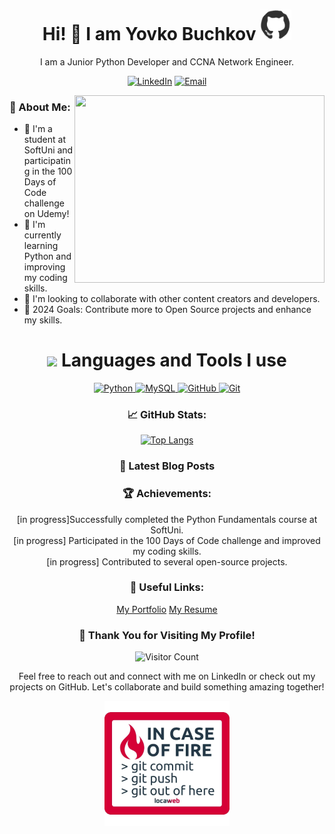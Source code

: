 <div align="center">
<h1> Hi! 👋 I am Yovko Buchkov <img src="https://raw.githubusercontent.com/YovkoBuchkov/YovkoBuchkov/main/github_octocat.webp" alt="octo_cat" width="50"/></h1>

I am a Junior Python Developer and CCNA Network Engineer. 

[![LinkedIn](https://img.shields.io/badge/LinkedIn-Yovko%20Buchkov-blue)](https://www.linkedin.com/in/yovko-buchkov-87098aba)
[![Email](https://img.shields.io/badge/Email-Yovo.Buchkov@gmail.com-red)](mailto:Yovo.Buchkov@gmail.com)
</div>

<a target="_blank" align="right">
  <img align="right" height="300" width="400" src="2.png">
</a>
 
### 🚀 About Me:
- 🔭 I'm a student at SoftUni and participating in the 100 Days of Code challenge on Udemy!
- 🌱 I'm currently learning Python and improving my coding skills.
- 👯 I'm looking to collaborate with other content creators and developers.
- 🥅 2024 Goals: Contribute more to Open Source projects and enhance my skills.

<div align="center">
<h1> <img src = "https://media2.giphy.com/media/QssGEmpkyEOhBCb7e1/giphy.gif?cid=ecf05e47a0n3gi1bfqntqmob8g9aid1oyj2wr3ds3mg700bl&rid=giphy.gif" width = 18px> Languages and Tools I use </h1>
  </div>
  <div align="center">
<a href="https://github.com/YovkoBuchkov/Python">
  <img src="https://img.shields.io/badge/python-3670A0?style=for-the-badge&logo=python&logoColor=ffdd54" alt="Python" />
</a>
<a href="https://github.com/YovkoBuchkov/MS-SQL-SoftUni-2024">
  <img src="https://img.shields.io/badge/mysql-005C84?style=for-the-badge&logo=mysql&logoColor=white" alt="MySQL" />
</a>
<a href="https://github.com/">
  <img src="https://img.shields.io/badge/github-181717?style=for-the-badge&logo=github&logoColor=white" alt="GitHub" />
</a>
<a href="https://git-scm.com/">
  <img src="https://img.shields.io/badge/git-F05032?style=for-the-badge&logo=git&logoColor=white" alt="Git" />
</a> 

### 📈 GitHub Stats:
[![Top Langs](https://github-readme-stats.vercel.app/api/top-langs/?username=YovkoBuchkov&layout=compact)](https://github.com/YovkoBuchkov/github-readme-stats)

### 📕 Latest Blog Posts
<!-- BLOG-POST-LIST:START -->
<!-- BLOG-POST-LIST:END -->



### 🏆 Achievements:
 [in progress]Successfully completed the Python Fundamentals course at SoftUni.</br>
 [in progress] Participated in the 100 Days of Code challenge and improved my coding skills.</br>
 [in progress] Contributed to several open-source projects.</br>

### 🔗 Useful Links:
 [My Portfolio](https://github.com/YovkoBuchkov)
 [My Resume](https://www.linkedin.com/in/yovko-buchkov-87098aba)

### 🎉 Thank You for Visiting My Profile!
![Visitor Count](https://profile-counter.glitch.me/{YovkoBuchkov}/count.svg)

Feel free to reach out and connect with me on LinkedIn or check out my projects on GitHub. Let's collaborate and build something amazing together!

<img src="https://raw.githubusercontent.com/YovkoBuchkov/YovkoBuchkov/main/git_hub.webp" alt="fire" width="200"/>

</div>
